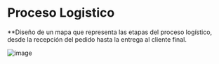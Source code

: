 # Proceso Logistico
**Diseño de un mapa que representa las etapas del proceso logístico, desde la recepción del pedido hasta la entrega al cliente final.

![image](https://github.com/user-attachments/assets/36c52056-39c8-414e-aed1-e8e222aff4e5)

